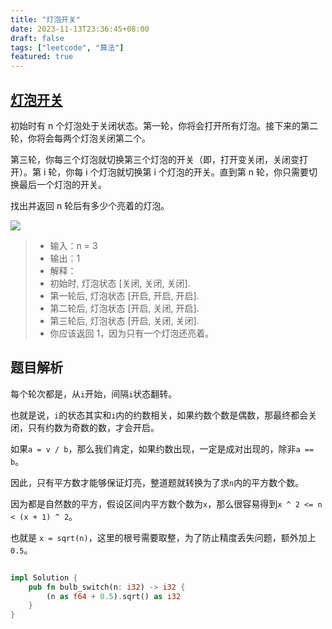 ```yaml
---
title: "灯泡开关"
date: 2023-11-13T23:36:45+08:00
draft: false
tags: ["leetcode", "算法"]
featured: true
---
```


## [灯泡开关](https://leetcode.cn/problems/bulb-switcher/)

初始时有 n 个灯泡处于关闭状态。第一轮，你将会打开所有灯泡。接下来的第二轮，你将会每两个灯泡关闭第二个。

第三轮，你每三个灯泡就切换第三个灯泡的开关（即，打开变关闭，关闭变打开）。第 i 轮，你每 i 个灯泡就切换第 i 个灯泡的开关。直到第 n 轮，你只需要切换最后一个灯泡的开关。

找出并返回 n 轮后有多少个亮着的灯泡。

![](https://assets.leetcode.com/uploads/2020/11/05/bulb.jpg)

>- 输入：n = 3
>- 输出：1 
>- 解释：
>- 初始时, 灯泡状态 [关闭, 关闭, 关闭].
>- 第一轮后, 灯泡状态 [开启, 开启, 开启].
>- 第二轮后, 灯泡状态 [开启, 关闭, 开启].
>- 第三轮后, 灯泡状态 [开启, 关闭, 关闭]. 
>- 你应该返回 1，因为只有一个灯泡还亮着。

## 题目解析

每个轮次都是，从`i`开始，间隔`i`状态翻转。

也就是说，`i`的状态其实和`i`内的约数相关，如果约数个数是偶数，那最终都会关闭，只有约数为奇数的数，才会开启。

如果`a = v / b`，那么我们肯定，如果约数出现，一定是成对出现的，除非`a == b`。

因此，只有平方数才能够保证灯亮，整道题就转换为了求`n`内的平方数个数。

因为都是自然数的平方，假设区间内平方数个数为`x`，那么很容易得到`x ^ 2 <= n < (x + 1) ^ 2`。

也就是 `x = sqrt(n)`，这里的根号需要取整，为了防止精度丢失问题，额外加上 `0.5`。

```rust

impl Solution {
    pub fn bulb_switch(n: i32) -> i32 {
        (n as f64 + 0.5).sqrt() as i32
    }
}
```



